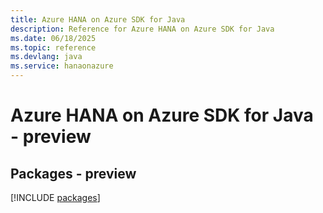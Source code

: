 ```yaml
---
title: Azure HANA on Azure SDK for Java
description: Reference for Azure HANA on Azure SDK for Java
ms.date: 06/18/2025
ms.topic: reference
ms.devlang: java
ms.service: hanaonazure
---
```

# Azure HANA on Azure SDK for Java - preview
## Packages - preview
[!INCLUDE [packages](hana-on-azure-index.md)]